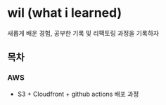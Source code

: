 # wil (what i learned)
새롭게 배운 경험, 공부한 기록 및 리팩토링 과정을 기록하자

## 목차

### AWS
- S3 + Cloudfront + github actions 배포 과정